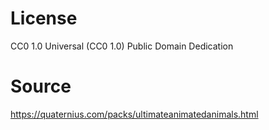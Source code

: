 # License
CC0 1.0 Universal (CC0 1.0)
Public Domain Dedication 

# Source
https://quaternius.com/packs/ultimateanimatedanimals.html
